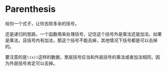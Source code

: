 # Parenthesis

给你一个式子，让你去除多余的括号。

还是递归的思路，一个函数用来处理括号，记住这个括号外是乘法还是加法，如果是乘法，且括号内有加法，那这个括号不能去掉，其他情况下括号都是可以去掉的。

要注意的是`((x))`这样的数据，里层括号应当和外层括号的乘法或者加法相同，因为外层括号肯定可以去掉。
